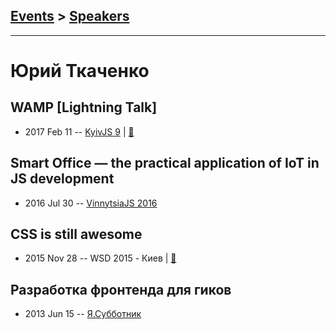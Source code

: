 ## [Events](../README.md) > [Speakers](../speakers.md)
---

# Юрий Ткаченко

## WAMP [Lightning Talk]
- 2017 Feb 11 -- [KyivJS 9](https://www.youtube.com/watch?v=4-U2sEMPMR0)  | [:notebook:](https://github.com/tyv/wamp-lightning-talk)  
## Smart Office — the practical application of IoT in JS development
- 2016 Jul 30 -- [VinnytsiaJS 2016](https://www.youtube.com/watch?v=qWHMK_uHT4I)    
## CSS is still awesome
- 2015 Nov 28 -- WSD 2015 - Киев  | [:notebook:](https://wsd.events/2015/11/28/pres/css-awesome/)  
## Разработка фронтенда для гиков
- 2013 Jun 15 -- [Я.Субботник](https://events.yandex.ru/lib/talks/930/)    
